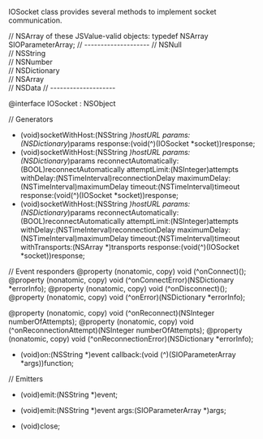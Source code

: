 IOSocket class provides several methods to implement socket communication.

// NSArray of these JSValue-valid objects:
typedef NSArray SIOParameterArray;
// --------------------
//        NSNull       
//       NSString      
//       NSNumber      
//     NSDictionary    
//       NSArray       
//        NSData
// --------------------

@interface IOSocket : NSObject

// Generators
+ (void)socketWithHost:(NSString *)hostURL params:(NSDictionary*)params response:(void(^)(IOSocket *socket))response;
+ (void)socketWithHost:(NSString *)hostURL params:(NSDictionary*)params reconnectAutomatically:(BOOL)reconnectAutomatically attemptLimit:(NSInteger)attempts withDelay:(NSTimeInterval)reconnectionDelay maximumDelay:(NSTimeInterval)maximumDelay timeout:(NSTimeInterval)timeout response:(void(^)(IOSocket *socket))response;
+ (void)socketWithHost:(NSString *)hostURL params:(NSDictionary*)params reconnectAutomatically:(BOOL)reconnectAutomatically attemptLimit:(NSInteger)attempts withDelay:(NSTimeInterval)reconnectionDelay maximumDelay:(NSTimeInterval)maximumDelay timeout:(NSTimeInterval)timeout withTransports:(NSArray *)transports response:(void(^)(IOSocket *socket))response;

// Event responders
@property (nonatomic, copy) void (^onConnect)();
@property (nonatomic, copy) void (^onConnectError)(NSDictionary *errorInfo);
@property (nonatomic, copy) void (^onDisconnect)();
@property (nonatomic, copy) void (^onError)(NSDictionary *errorInfo);

@property (nonatomic, copy) void (^onReconnect)(NSInteger numberOfAttempts);
@property (nonatomic, copy) void (^onReconnectionAttempt)(NSInteger numberOfAttempts);
@property (nonatomic, copy) void (^onReconnectionError)(NSDictionary *errorInfo);

- (void)on:(NSString *)event callback:(void (^)(SIOParameterArray *args))function;

// Emitters
- (void)emit:(NSString *)event;
- (void)emit:(NSString *)event args:(SIOParameterArray *)args;

- (void)close;
